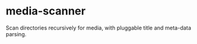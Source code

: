 media-scanner
=============

Scan directories recursively for media, with pluggable title and meta-data parsing.
